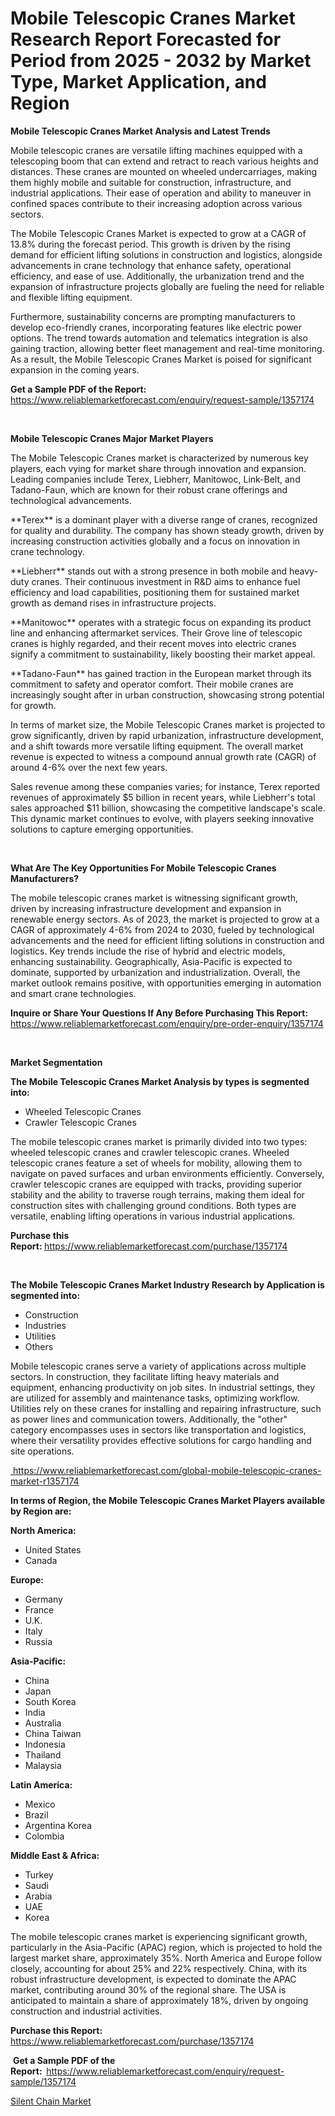 <p><h1>Mobile Telescopic Cranes Market Research Report Forecasted for Period from 2025 -  2032 by Market Type, Market Application, and Region</h1></p><p><strong>Mobile Telescopic Cranes Market Analysis and Latest Trends</strong></p>
<p><p>Mobile telescopic cranes are versatile lifting machines equipped with a telescoping boom that can extend and retract to reach various heights and distances. These cranes are mounted on wheeled undercarriages, making them highly mobile and suitable for construction, infrastructure, and industrial applications. Their ease of operation and ability to maneuver in confined spaces contribute to their increasing adoption across various sectors.</p><p>The Mobile Telescopic Cranes Market is expected to grow at a CAGR of 13.8% during the forecast period. This growth is driven by the rising demand for efficient lifting solutions in construction and logistics, alongside advancements in crane technology that enhance safety, operational efficiency, and ease of use. Additionally, the urbanization trend and the expansion of infrastructure projects globally are fueling the need for reliable and flexible lifting equipment. </p><p>Furthermore, sustainability concerns are prompting manufacturers to develop eco-friendly cranes, incorporating features like electric power options. The trend towards automation and telematics integration is also gaining traction, allowing better fleet management and real-time monitoring. As a result, the Mobile Telescopic Cranes Market is poised for significant expansion in the coming years.</p></p>
<p><strong>Get a Sample PDF of the Report:&nbsp;</strong> <a href="https://www.reliablemarketforecast.com/enquiry/request-sample/1357174?utm_campaign=3203&utm_medium=2&utm_source=Github&utm_content=ia&utm_term=08042025&utm_id=mobile-telescopic-cranes">https://www.reliablemarketforecast.com/enquiry/request-sample/1357174</a></p>
<p>&nbsp;</p>
<p><strong>Mobile Telescopic Cranes Major Market Players</strong></p>
<p><p>The Mobile Telescopic Cranes market is characterized by numerous key players, each vying for market share through innovation and expansion. Leading companies include Terex, Liebherr, Manitowoc, Link-Belt, and Tadano-Faun, which are known for their robust crane offerings and technological advancements.</p><p>**Terex** is a dominant player with a diverse range of cranes, recognized for quality and durability. The company has shown steady growth, driven by increasing construction activities globally and a focus on innovation in crane technology. </p><p>**Liebherr** stands out with a strong presence in both mobile and heavy-duty cranes. Their continuous investment in R&D aims to enhance fuel efficiency and load capabilities, positioning them for sustained market growth as demand rises in infrastructure projects.</p><p>**Manitowoc** operates with a strategic focus on expanding its product line and enhancing aftermarket services. Their Grove line of telescopic cranes is highly regarded, and their recent moves into electric cranes signify a commitment to sustainability, likely boosting their market appeal.</p><p>**Tadano-Faun** has gained traction in the European market through its commitment to safety and operator comfort. Their mobile cranes are increasingly sought after in urban construction, showcasing strong potential for growth.</p><p>In terms of market size, the Mobile Telescopic Cranes market is projected to grow significantly, driven by rapid urbanization, infrastructure development, and a shift towards more versatile lifting equipment. The overall market revenue is expected to witness a compound annual growth rate (CAGR) of around 4-6% over the next few years.</p><p>Sales revenue among these companies varies; for instance, Terex reported revenues of approximately $5 billion in recent years, while Liebherr's total sales approached $11 billion, showcasing the competitive landscape's scale. This dynamic market continues to evolve, with players seeking innovative solutions to capture emerging opportunities.</p></p>
<p>&nbsp;</p>
<p><strong>What Are The Key Opportunities For Mobile Telescopic Cranes Manufacturers?</strong></p>
<p><p>The mobile telescopic cranes market is witnessing significant growth, driven by increasing infrastructure development and expansion in renewable energy sectors. As of 2023, the market is projected to grow at a CAGR of approximately 4-6% from 2024 to 2030, fueled by technological advancements and the need for efficient lifting solutions in construction and logistics. Key trends include the rise of hybrid and electric models, enhancing sustainability. Geographically, Asia-Pacific is expected to dominate, supported by urbanization and industrialization. Overall, the market outlook remains positive, with opportunities emerging in automation and smart crane technologies.</p></p>
<p><strong>Inquire or Share Your Questions If Any Before Purchasing This Report:</strong> <a href="https://www.reliablemarketforecast.com/enquiry/pre-order-enquiry/1357174?utm_campaign=3203&utm_medium=2&utm_source=Github&utm_content=ia&utm_term=08042025&utm_id=mobile-telescopic-cranes">https://www.reliablemarketforecast.com/enquiry/pre-order-enquiry/1357174</a></p>
<p>&nbsp;</p>
<p><strong>Market Segmentation</strong></p>
<p><strong>The Mobile Telescopic Cranes Market Analysis by types is segmented into:</strong></p>
<p><ul><li>Wheeled Telescopic Cranes</li><li>Crawler Telescopic Cranes</li></ul></p>
<p><p>The mobile telescopic cranes market is primarily divided into two types: wheeled telescopic cranes and crawler telescopic cranes. Wheeled telescopic cranes feature a set of wheels for mobility, allowing them to navigate on paved surfaces and urban environments efficiently. Conversely, crawler telescopic cranes are equipped with tracks, providing superior stability and the ability to traverse rough terrains, making them ideal for construction sites with challenging ground conditions. Both types are versatile, enabling lifting operations in various industrial applications.</p></p>
<p><strong>Purchase this Report:&nbsp;</strong><a href="https://www.reliablemarketforecast.com/purchase/1357174?utm_campaign=3203&utm_medium=2&utm_source=Github&utm_content=ia&utm_term=08042025&utm_id=mobile-telescopic-cranes">https://www.reliablemarketforecast.com/purchase/1357174</a></p>
<p>&nbsp;</p>
<p><strong>The Mobile Telescopic Cranes Market Industry Research by Application is segmented into:</strong></p>
<p><ul><li>Construction</li><li>Industries</li><li>Utilities</li><li>Others</li></ul></p>
<p><p>Mobile telescopic cranes serve a variety of applications across multiple sectors. In construction, they facilitate lifting heavy materials and equipment, enhancing productivity on job sites. In industrial settings, they are utilized for assembly and maintenance tasks, optimizing workflow. Utilities rely on these cranes for installing and repairing infrastructure, such as power lines and communication towers. Additionally, the "other" category encompasses uses in sectors like transportation and logistics, where their versatility provides effective solutions for cargo handling and site operations.</p></p>
<p><a href="https://www.reliablemarketforecast.com/global-mobile-telescopic-cranes-market-r1357174?utm_campaign=3203&utm_medium=2&utm_source=Github&utm_content=ia&utm_term=08042025&utm_id=mobile-telescopic-cranes">&nbsp;https://www.reliablemarketforecast.com/global-mobile-telescopic-cranes-market-r1357174</a></p>
<p><strong>In terms of Region, the Mobile Telescopic Cranes Market Players available by Region are:</strong></p>
<p>
    <p> <strong> North America: </strong>
        <ul>
            <li>United States</li>
            <li>Canada</li>
        </ul>
        </p> 
    <p> <strong> Europe: </strong>
        <ul>
            <li>Germany</li>
            <li>France</li>
            <li>U.K.</li>
            <li>Italy</li>
            <li>Russia</li>
        </ul>
        </p> 
    <p> <strong> Asia-Pacific: </strong>
        <ul>
            <li>China</li>
            <li>Japan</li>
            <li>South Korea</li>
            <li>India</li>
            <li>Australia</li>
            <li>China Taiwan</li>
            <li>Indonesia</li>
            <li>Thailand</li>
            <li>Malaysia</li>
        </ul>
        </p> 
    <p> <strong> Latin America: </strong>
        <ul>
            <li>Mexico</li>
            <li>Brazil</li>
            <li>Argentina Korea</li>
            <li>Colombia</li>
        </ul>
        </p> 
    <p> <strong> Middle East & Africa: </strong>
        <ul>
            <li>Turkey</li>
            <li>Saudi</li>
            <li>Arabia</li>
            <li>UAE</li>
            <li>Korea</li>
        </ul>
    </p>
    </p>
<p><p>The mobile telescopic cranes market is experiencing significant growth, particularly in the Asia-Pacific (APAC) region, which is projected to hold the largest market share, approximately 35%. North America and Europe follow closely, accounting for about 25% and 22% respectively. China, with its robust infrastructure development, is expected to dominate the APAC market, contributing around 30% of the regional share. The USA is anticipated to maintain a share of approximately 18%, driven by ongoing construction and industrial activities.</p></p>
<p><strong>Purchase this Report: </strong><a href="https://www.reliablemarketforecast.com/purchase/1357174?utm_campaign=3203&utm_medium=2&utm_source=Github&utm_content=ia&utm_term=08042025&utm_id=mobile-telescopic-cranes">https://www.reliablemarketforecast.com/purchase/1357174</a></p>
<p>&nbsp;<strong>Get a Sample PDF of the Report:&nbsp;&nbsp;</strong><a href="https://www.reliablemarketforecast.com/enquiry/request-sample/1357174?utm_campaign=3203&utm_medium=2&utm_source=Github&utm_content=ia&utm_term=08042025&utm_id=mobile-telescopic-cranes">https://www.reliablemarketforecast.com/enquiry/request-sample/1357174</a></p>
<p><strong></strong></p>
<p><p><a href="https://github.com/djarixneoza/Market-Research-Report-List-1/blob/main/silent-chain-market.md?utm_campaign=3203&utm_medium=2&utm_source=Github&utm_content=ia&utm_term=08042025&utm_id=mobile-telescopic-cranes">Silent Chain Market</a></p></p>